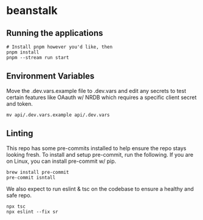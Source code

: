 # beanstalk

## Running the applications

```shell
# Install pnpm however you'd like, then
pnpm install
pnpm --stream run start
```

## Environment Variables

Move the .dev.vars.example file to .dev.vars and edit any secrets to test certain features
like OAauth w/ NRDB which requires a specific client secret and token.

```shell
mv api/.dev.vars.example api/.dev.vars
```

## Linting

This repo has some pre-commits installed to help ensure the repo stays looking fresh. To install and
setup pre-commit, run the following. If you are on Linux, you can install pre-commit w/ pip.

```shell
brew install pre-commit
pre-commit isntall
```

We also expect to run eslint & tsc on the codebase to ensure a healthy and safe repo.

```shell
npx tsc
npx eslint --fix sr
```
